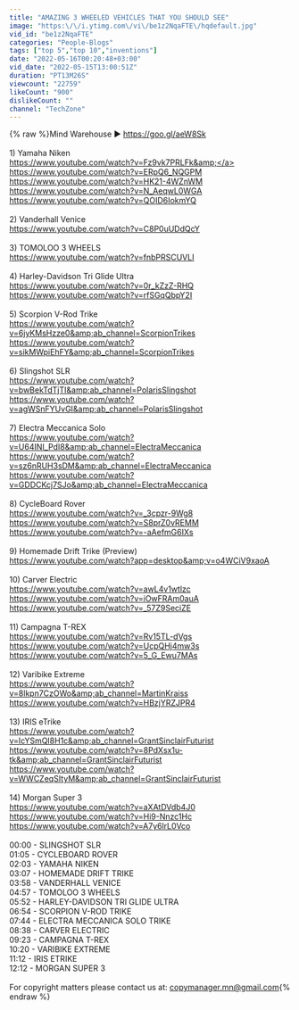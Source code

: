 ```yaml
---
title: "AMAZING 3 WHEELED VEHICLES THAT YOU SHOULD SEE"
image: "https:\/\/i.ytimg.com\/vi\/be1z2NqaFTE\/hqdefault.jpg"
vid_id: "be1z2NqaFTE"
categories: "People-Blogs"
tags: ["top 5","top 10","inventions"]
date: "2022-05-16T00:20:48+03:00"
vid_date: "2022-05-15T13:00:51Z"
duration: "PT13M26S"
viewcount: "22759"
likeCount: "900"
dislikeCount: ""
channel: "TechZone"
---
```

{% raw %}Mind Warehouse ► <a rel="nofollow" target="blank" href="https://goo.gl/aeW8Sk">https://goo.gl/aeW8Sk</a> <br /><br />1) Yamaha Niken <br /><a rel="nofollow" target="blank" href="https://www.youtube.com/watch?v=Fz9vk7PRLFk&amp;">https://www.youtube.com/watch?v=Fz9vk7PRLFk&amp;</a>  <br /><a rel="nofollow" target="blank" href="https://www.youtube.com/watch?v=ERpQ6_NQGPM">https://www.youtube.com/watch?v=ERpQ6_NQGPM</a>  <br /><a rel="nofollow" target="blank" href="https://www.youtube.com/watch?v=HK21-4WZnWM">https://www.youtube.com/watch?v=HK21-4WZnWM</a>  <br /><a rel="nofollow" target="blank" href="https://www.youtube.com/watch?v=N_AeqwL0WGA">https://www.youtube.com/watch?v=N_AeqwL0WGA</a>  <br /><a rel="nofollow" target="blank" href="https://www.youtube.com/watch?v=QOID6IokmYQ">https://www.youtube.com/watch?v=QOID6IokmYQ</a>  <br /><br />2) Vanderhall Venice<br /><a rel="nofollow" target="blank" href="https://www.youtube.com/watch?v=C8P0uUDdQcY">https://www.youtube.com/watch?v=C8P0uUDdQcY</a>  <br /><br />3) TOMOLOO 3 WHEELS <br /><a rel="nofollow" target="blank" href="https://www.youtube.com/watch?v=fnbPRSCUVLI">https://www.youtube.com/watch?v=fnbPRSCUVLI</a>  <br /><br />4) Harley-Davidson Tri Glide Ultra <br /><a rel="nofollow" target="blank" href="https://www.youtube.com/watch?v=0r_kZzZ-RHQ">https://www.youtube.com/watch?v=0r_kZzZ-RHQ</a>  <br /><a rel="nofollow" target="blank" href="https://www.youtube.com/watch?v=rfSGqQbpY2I">https://www.youtube.com/watch?v=rfSGqQbpY2I</a>  <br /><br />5) Scorpion V-Rod Trike <br /><a rel="nofollow" target="blank" href="https://www.youtube.com/watch?v=6jyKMsHzze0&amp;ab_channel=ScorpionTrikes">https://www.youtube.com/watch?v=6jyKMsHzze0&amp;ab_channel=ScorpionTrikes</a>  <br /><a rel="nofollow" target="blank" href="https://www.youtube.com/watch?v=sikMWpiEhFY&amp;ab_channel=ScorpionTrikes">https://www.youtube.com/watch?v=sikMWpiEhFY&amp;ab_channel=ScorpionTrikes</a>    <br /><br />6) Slingshot SLR<br /><a rel="nofollow" target="blank" href="https://www.youtube.com/watch?v=bwBekTdTjTI&amp;ab_channel=PolarisSlingshot">https://www.youtube.com/watch?v=bwBekTdTjTI&amp;ab_channel=PolarisSlingshot</a>  <br /><a rel="nofollow" target="blank" href="https://www.youtube.com/watch?v=agWSnFYUvGI&amp;ab_channel=PolarisSlingshot">https://www.youtube.com/watch?v=agWSnFYUvGI&amp;ab_channel=PolarisSlingshot</a>   <br /><br />7) Electra Meccanica Solo <br /><a rel="nofollow" target="blank" href="https://www.youtube.com/watch?v=U64INI_PdI8&amp;ab_channel=ElectraMeccanica">https://www.youtube.com/watch?v=U64INI_PdI8&amp;ab_channel=ElectraMeccanica</a>  <br /><a rel="nofollow" target="blank" href="https://www.youtube.com/watch?v=sz6nRUH3sDM&amp;ab_channel=ElectraMeccanica">https://www.youtube.com/watch?v=sz6nRUH3sDM&amp;ab_channel=ElectraMeccanica</a>  <br /><a rel="nofollow" target="blank" href="https://www.youtube.com/watch?v=GDDCKcj7SJo&amp;ab_channel=ElectraMeccanica">https://www.youtube.com/watch?v=GDDCKcj7SJo&amp;ab_channel=ElectraMeccanica</a>  <br /><br />8) CycleBoard Rover<br /><a rel="nofollow" target="blank" href="https://www.youtube.com/watch?v=_3cpzr-9Wg8">https://www.youtube.com/watch?v=_3cpzr-9Wg8</a>  <br /><a rel="nofollow" target="blank" href="https://www.youtube.com/watch?v=S8prZ0vREMM">https://www.youtube.com/watch?v=S8prZ0vREMM</a>  <br /><a rel="nofollow" target="blank" href="https://www.youtube.com/watch?v=-aAefmG6IXs">https://www.youtube.com/watch?v=-aAefmG6IXs</a>  <br /><br />9) Homemade Drift Trike (Preview)<br /><a rel="nofollow" target="blank" href="https://www.youtube.com/watch?app=desktop&amp;v=o4WCiV9xaoA">https://www.youtube.com/watch?app=desktop&amp;v=o4WCiV9xaoA</a>  <br /><br />10) Carver Electric <br /><a rel="nofollow" target="blank" href="https://www.youtube.com/watch?v=awL4v1wtlzc">https://www.youtube.com/watch?v=awL4v1wtlzc</a>  <br /><a rel="nofollow" target="blank" href="https://www.youtube.com/watch?v=iOwFRAm0auA">https://www.youtube.com/watch?v=iOwFRAm0auA</a>   <br /><a rel="nofollow" target="blank" href="https://www.youtube.com/watch?v=_57Z9SeciZE">https://www.youtube.com/watch?v=_57Z9SeciZE</a> <br /><br />11) Campagna T-REX <br /><a rel="nofollow" target="blank" href="https://www.youtube.com/watch?v=Rv15TL-dVgs">https://www.youtube.com/watch?v=Rv15TL-dVgs</a>  <br /><a rel="nofollow" target="blank" href="https://www.youtube.com/watch?v=UcpQHj4mw3s">https://www.youtube.com/watch?v=UcpQHj4mw3s</a>  <br /><a rel="nofollow" target="blank" href="https://www.youtube.com/watch?v=5_G_Ewu7MAs">https://www.youtube.com/watch?v=5_G_Ewu7MAs</a>  <br /><br />12) Varibike Extreme <br /><a rel="nofollow" target="blank" href="https://www.youtube.com/watch?v=8lkpn7CzOWo&amp;ab_channel=MartinKraiss">https://www.youtube.com/watch?v=8lkpn7CzOWo&amp;ab_channel=MartinKraiss</a>   <br /><a rel="nofollow" target="blank" href="https://www.youtube.com/watch?v=HBzjYRZJPR4">https://www.youtube.com/watch?v=HBzjYRZJPR4</a> <br /><br />13) IRIS eTrike<br /><a rel="nofollow" target="blank" href="https://www.youtube.com/watch?v=IcYSmQI8H1c&amp;ab_channel=GrantSinclairFuturist">https://www.youtube.com/watch?v=IcYSmQI8H1c&amp;ab_channel=GrantSinclairFuturist</a>    <br /><a rel="nofollow" target="blank" href="https://www.youtube.com/watch?v=8PdXsx1u-tk&amp;ab_channel=GrantSinclairFuturist">https://www.youtube.com/watch?v=8PdXsx1u-tk&amp;ab_channel=GrantSinclairFuturist</a>   <br /><a rel="nofollow" target="blank" href="https://www.youtube.com/watch?v=WWCZeqSItyM&amp;ab_channel=GrantSinclairFuturist">https://www.youtube.com/watch?v=WWCZeqSItyM&amp;ab_channel=GrantSinclairFuturist</a>    <br /><br />14) Morgan Super 3 <br /><a rel="nofollow" target="blank" href="https://www.youtube.com/watch?v=aXAtDVdb4J0">https://www.youtube.com/watch?v=aXAtDVdb4J0</a>  <br /><a rel="nofollow" target="blank" href="https://www.youtube.com/watch?v=Hi9-Nnzc1Hc">https://www.youtube.com/watch?v=Hi9-Nnzc1Hc</a>  <br /><a rel="nofollow" target="blank" href="https://www.youtube.com/watch?v=A7y6lrL0Vco">https://www.youtube.com/watch?v=A7y6lrL0Vco</a> <br /><br />00:00 - SLINGSHOT SLR<br />01:05 - CYCLEBOARD ROVER<br />02:03 - YAMAHA NIKEN <br />03:07 - HOMEMADE DRIFT TRIKE<br />03:58 - VANDERHALL VENICE<br />04:57 - TOMOLOO 3 WHEELS <br />05:52 - HARLEY-DAVIDSON TRI GLIDE ULTRA <br />06:54 - SCORPION V-ROD TRIKE <br />07:44 - ELECTRA MECCANICA SOLO TRIKE <br />08:38 - CARVER ELECTRIC <br />09:23 - CAMPAGNA T-REX <br />10:20 - VARIBIKE EXTREME <br />11:12 - IRIS ETRIKE<br />12:12 - MORGAN SUPER 3<br /><br />For copyright matters please contact us at: copymanager.mn@gmail.com{% endraw %}
